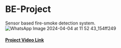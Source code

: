# BE-Project
Sensor based fire-smoke detection system.
![WhatsApp Image 2024-04-04 at 11 52 43_154ff249](https://github.com/Pratikpd14/BE-Project/assets/87378215/269ea50a-c080-40d0-8ed9-8105f28336dc)
<h4><a href="https://youtu.be/bZTyX9vgHsE?si=FQp6Y2Vq41Ql1Yre"target="main" title="Sensor Based Fire Smoke Detection System in Railways Coaches">Project Video Link</a></h4>
